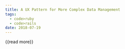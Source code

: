 ```yaml
---
title: A UX Pattern for More Complex Data Management
tags:
  - code>ruby
  - code>rails
date: 2018-07-19
---
```




{{read more}}

